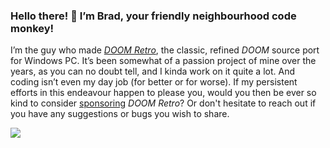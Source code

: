 ### Hello there! :wave: I’m Brad, your friendly neighbourhood code monkey!

I’m the guy who made [*DOOM Retro*](https://github.com/bradharding/doomretro), the classic, refined *DOOM* source port for Windows PC. It’s been somewhat of a passion project of mine over the years, as you can no doubt tell, and I kinda work on it quite a lot. And coding isn’t even my day job (for better or for worse). If my persistent efforts in this endeavour happen to please you, would you then be ever so kind to consider [sponsoring](https://github.com/bradharding/doomretro/wiki/SPONSOR) *DOOM Retro*? Or don't hesitate to reach out if you have any suggestions or bugs you wish to share.

![](https://github.com/bradharding/www.doomretro.com/raw/master/rainbow.png)
